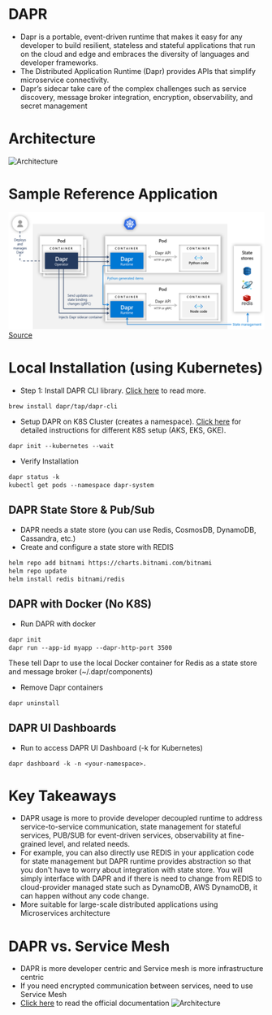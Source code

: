 # DAPR
- Dapr is a portable, event-driven runtime that makes it easy for any developer to build resilient, stateless and stateful applications that run on the cloud and edge and embraces the diversity of languages and developer frameworks. 
- The Distributed Application Runtime (Dapr) provides APIs that simplify microservice connectivity.
- Dapr’s sidecar take care of the complex challenges such as service discovery, message broker integration, encryption, observability, and secret management

# Architecture

![Architecture](https://dapr.io/images/service-invocation.png)
# Sample Reference Application

![Reference Application](images/Architecture_Diagram.png)
[Source](https://github.com/dapr/quickstarts/tree/v1.6.0/hello-kubernetes)

# Local Installation (using Kubernetes)

- Step 1: Install DAPR CLI library. [Click here](https://docs.dapr.io/getting-started/install-dapr-cli/) to read more.

```
brew install dapr/tap/dapr-cli
```

- Setup DAPR on K8S Cluster (creates a namespace). [Click here](https://docs.dapr.io/operations/hosting/kubernetes/kubernetes-deploy/) for detailed instructions for different K8S setup (AKS, EKS, GKE).
```
dapr init --kubernetes --wait
```
- Verify Installation
```
dapr status -k
kubectl get pods --namespace dapr-system
```

## DAPR State Store & Pub/Sub
- DAPR needs a state store (you can use Redis, CosmosDB, DynamoDB, Cassandra, etc.)
- Create and configure a state store with REDIS
```
helm repo add bitnami https://charts.bitnami.com/bitnami
helm repo update
helm install redis bitnami/redis
```

## DAPR with Docker (No K8S)
- Run DAPR with docker
```
dapr init
dapr run --app-id myapp --dapr-http-port 3500
```
These tell Dapr to use the local Docker container for Redis as a state store and message broker (~/.dapr/components)

- Remove Dapr containers
```
dapr uninstall
```

## DAPR UI Dashboards
- Run to access DAPR UI Dashboard (-k for Kubernetes)
```
dapr dashboard -k -n <your-namespace>.
```

# Key Takeaways
- DAPR usage is more to provide developer decoupled runtime to address service-to-service communication, state management for stateful services, PUB/SUB for event-driven services, observability at fine-grained level, and related needs.
- For example, you can also directly use REDIS in your application code for state management but DAPR runtime provides abstraction so that you don't have to worry about integration with state store. You will simply interface with DAPR and if there is need to change from REDIS to cloud-provider managed state such as DynamoDB, AWS DynamoDB, it can happen without any code change.
- More suitable for large-scale distributed applications using Microservices architecture


# DAPR vs. Service Mesh
- DAPR is more developer centric and Service mesh is more infrastructure centric
- If you need encrypted communication between services, need to use Service Mesh
- [Click here](https://docs.dapr.io/concepts/service-mesh/) to read the official documentation
![Architecture](https://docs.dapr.io/images/service-mesh.png)